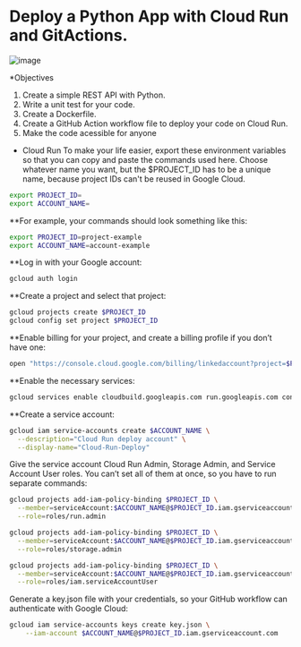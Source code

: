 # Deploy a Python App with Cloud Run and GitActions.

![image](https://user-images.githubusercontent.com/32203163/166609659-73bd9d2a-7dcc-4185-bdd8-4902824c14c1.png)

*Objectives
1. Create a simple REST API with Python.
2. Write a unit test for your code.
3. Create a Dockerfile.
4. Create a GitHub Action workflow file to deploy your code on Cloud Run.
5. Make the code acessible for anyone

* Cloud Run
To make your life easier, export these environment variables so that you can copy and paste the commands used here. Choose whatever name you want, but the $PROJECT_ID has to be a unique name, because project IDs can't be reused in Google Cloud.

```bash
export PROJECT_ID=
export ACCOUNT_NAME=
```

**For example, your commands should look something like this:
```bash
export PROJECT_ID=project-example
export ACCOUNT_NAME=account-example
```

**Log in with your Google account:
```bash
gcloud auth login
```

**Create a project and select that project:
```bash
gcloud projects create $PROJECT_ID
gcloud config set project $PROJECT_ID
```
**Enable billing for your project, and create a billing profile if you don’t have one:
```bash
open "https://console.cloud.google.com/billing/linkedaccount?project=$PROJECT_ID"
```

**Enable the necessary services:

```bash
gcloud services enable cloudbuild.googleapis.com run.googleapis.com containerregistry.googleapis.com
```
**Create a service account:

```bash
gcloud iam service-accounts create $ACCOUNT_NAME \
  --description="Cloud Run deploy account" \
  --display-name="Cloud-Run-Deploy"
 ```
Give the service account Cloud Run Admin, Storage Admin, and Service Account User roles. You can’t set all of them at once, so you have to run separate commands:

```bash
gcloud projects add-iam-policy-binding $PROJECT_ID \
  --member=serviceAccount:$ACCOUNT_NAME@$PROJECT_ID.iam.gserviceaccount.com \
  --role=roles/run.admin

gcloud projects add-iam-policy-binding $PROJECT_ID \
  --member=serviceAccount:$ACCOUNT_NAME@$PROJECT_ID.iam.gserviceaccount.com \
  --role=roles/storage.admin

gcloud projects add-iam-policy-binding $PROJECT_ID \
  --member=serviceAccount:$ACCOUNT_NAME@$PROJECT_ID.iam.gserviceaccount.com \
  --role=roles/iam.serviceAccountUser
 ```
Generate a key.json file with your credentials, so your GitHub workflow can authenticate with Google Cloud:
```bash
gcloud iam service-accounts keys create key.json \
    --iam-account $ACCOUNT_NAME@$PROJECT_ID.iam.gserviceaccount.com
```
